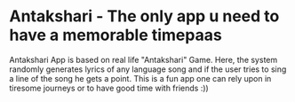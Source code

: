 # Antakshari - The only app u need to have a memorable timepaas 

Antakshari App is based on real life "Antakshari" Game. Here, the system randomly generates lyrics of any language song and if the user tries to sing a line of the song he gets a point.
This is a fun app one can rely upon in tiresome journeys or to have good time with friends :))

